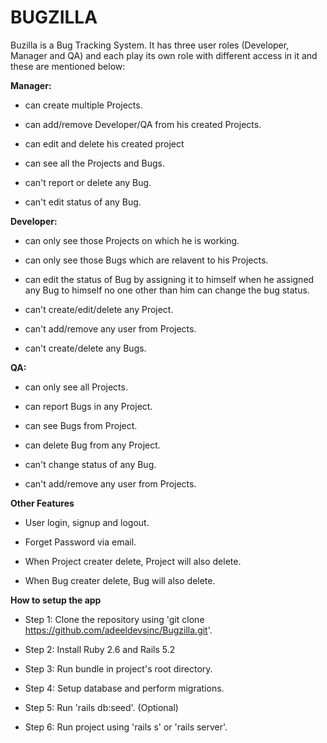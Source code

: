 # BUGZILLA

Buzilla is a Bug Tracking System. It has three user roles (Developer, Manager and QA) and each play its own role with different access in it and these are mentioned below:

**Manager:**

* can create multiple Projects.

* can add/remove Developer/QA from his created Projects.

* can edit and delete his created project

* can see all the Projects and Bugs.

* can't report or delete any Bug.

* can't edit status of any Bug.


**Developer:**

* can only see those Projects on which he is working.

* can only see those Bugs which are relavent to his Projects.

* can edit the status of Bug by assigning it to himself when he assigned any Bug to himself no one other than him can change the bug status.

* can't create/edit/delete any Project.

* can't add/remove any user from Projects.

* can't create/delete any Bugs.


**QA:**

* can only see all Projects.

* can report Bugs in any Project.

* can see Bugs from Project.

* can delete Bug from any Project.

* can't change status of any Bug.

* can't add/remove any user from Projects.


**Other Features**

* User login, signup and logout.

* Forget Password via email.

* When Project creater delete, Project will also delete.

* When Bug creater delete, Bug will also delete.


**How to setup the app**

* Step 1: Clone the repository using 'git clone https://github.com/adeeldevsinc/Bugzilla.git'.

* Step 2: Install Ruby 2.6 and Rails 5.2

* Step 3: Run bundle in project's root directory.

* Step 4: Setup database and perform migrations.

* Step 5: Run 'rails db:seed'. (Optional)

* Step 6: Run project using 'rails s' or 'rails server'.
